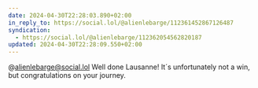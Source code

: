 ```yaml
---
date: 2024-04-30T22:28:03.890+02:00
in_reply_to: https://social.lol/@alienlebarge/112361452867126487
syndication:
  - https://social.lol/@alienlebarge/112362054562820187
updated: 2024-04-30T22:28:09.550+02:00
---
```


@alienlebarge@social.lol Well done Lausanne!
It´s unfortunately not a win, but congratulations on your journey.
